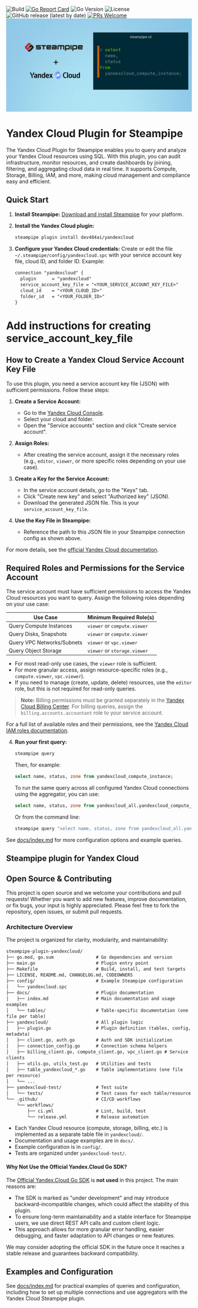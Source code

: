 ![Build](https://github.com/dev404ai/steampipe-plugin-yandexcloud/actions/workflows/go.yml/badge.svg)
[![Go Report Card](https://goreportcard.com/badge/github.com/dev404ai/steampipe-plugin-yandexcloud)](https://goreportcard.com/report/github.com/dev404ai/steampipe-plugin-yandexcloud)
![Go Version](https://img.shields.io/badge/go-1.24.3-blue)
![License](https://img.shields.io/github/license/dev404ai/steampipe-plugin-yandexcloud)
![GitHub release (latest by date)](https://img.shields.io/github/v/release/dev404ai/steampipe-plugin-yandexcloud)
[![PRs Welcome](https://img.shields.io/badge/PRs-welcome-brightgreen.svg?style=flat-square)](https://github.com/dev404ai/steampipe-plugin-yandexcloud/pulls)
![image](./steampipe-plugin-yandexcloud.jpg)

# Yandex Cloud Plugin for Steampipe

The Yandex Cloud Plugin for Steampipe enables you to query and analyze your Yandex Cloud resources using SQL. With this plugin, you can audit infrastructure, monitor resources, and create dashboards by joining, filtering, and aggregating cloud data in real time. It supports Compute, Storage, Billing, IAM, and more, making cloud management and compliance easy and efficient.

## Quick Start

1. **Install Steampipe:**
   [Download and install Steampipe](https://steampipe.io/downloads) for your platform.

2. **Install the Yandex Cloud plugin:**
   ```sh
   steampipe plugin install dev404ai/yandexcloud
   ```

3. **Configure your Yandex Cloud credentials:**
   Create or edit the file `~/.steampipe/config/yandexcloud.spc` with your service account key file, cloud ID, and folder ID. Example:
   ```hcl
   connection "yandexcloud" {
     plugin      = "yandexcloud"
     service_account_key_file = "<YOUR_SERVICE_ACCOUNT_KEY_FILE>"
     cloud_id    = "<YOUR_CLOUD_ID>"
     folder_id   = "<YOUR_FOLDER_ID>"
   }
   ```

# Add instructions for creating service_account_key_file

## How to Create a Yandex Cloud Service Account Key File

To use this plugin, you need a service account key file (JSON) with sufficient permissions. Follow these steps:

1. **Create a Service Account:**
   - Go to the [Yandex Cloud Console](https://console.cloud.yandex.com/).
   - Select your cloud and folder.
   - Open the "Service accounts" section and click "Create service account".

2. **Assign Roles:**
   - After creating the service account, assign it the necessary roles (e.g., `editor`, `viewer`, or more specific roles depending on your use case).

3. **Create a Key for the Service Account:**
   - In the service account details, go to the "Keys" tab.
   - Click "Create new key" and select "Authorized key" (JSON).
   - Download the generated JSON file. This is your `service_account_key_file`.

4. **Use the Key File in Steampipe:**
   - Reference the path to this JSON file in your Steampipe connection config as shown above.

For more details, see the [official Yandex Cloud documentation](https://cloud.yandex.com/en/docs/iam/operations/sa/create).

## Required Roles and Permissions for the Service Account

The service account must have sufficient permissions to access the Yandex Cloud resources you want to query. Assign the following roles depending on your use case:

| Use Case                        | Minimum Required Role(s)         |
|----------------------------------|----------------------------------|
| Query Compute Instances          | `viewer` or `compute.viewer`     |
| Query Disks, Snapshots           | `viewer` or `compute.viewer`     |
| Query VPC Networks/Subnets       | `viewer` or `vpc.viewer`         |
| Query Object Storage             | `viewer` or `storage.viewer`     |

- For most read-only use cases, the `viewer` role is sufficient.
- For more granular access, assign resource-specific roles (e.g., `compute.viewer`, `vpc.viewer`).
- If you need to manage (create, update, delete) resources, use the `editor` role, but this is not required for read-only queries.

> **Note:** Billing permissions must be granted separately in the [Yandex Cloud Billing Center](https://center.yandex.cloud/). For billing queries, assign the `billing.accounts.accountant` role to your service account.

For a full list of available roles and their permissions, see the [Yandex Cloud IAM roles documentation](https://cloud.yandex.com/en/docs/iam/concepts/access-control/roles).

4. **Run your first query:**
   ```sh
   steampipe query
   ```
   Then, for example:
   ```sql
   select name, status, zone from yandexcloud_compute_instance;
   ```

   To run the same query across all configured Yandex Cloud connections using the aggregator, you can use:
   ```sql
   select name, status, zone from yandexcloud_all.yandexcloud_compute_instance;
   ```
   Or from the command line:
   ```sh
   steampipe query "select name, status, zone from yandexcloud_all.yandexcloud_compute_instance;"
   ```

See [docs/index.md](docs/index.md) for more configuration options and example queries.

## Steampipe plugin for Yandex Cloud 

## Open Source & Contributing

This project is open source and we welcome your contributions and pull requests! Whether you want to add new features, improve documentation, or fix bugs, your input is highly appreciated. Please feel free to fork the repository, open issues, or submit pull requests.

### Architecture Overview

The project is organized for clarity, modularity, and maintainability:

```
steampipe-plugin-yandexcloud/
├── go.mod, go.sum                # Go dependencies and version
├── main.go                       # Plugin entry point
├── Makefile                      # Build, install, and test targets
├── LICENSE, README.md, CHANGELOG.md, CODEOWNERS
├── config/                       # Example Steampipe configuration
│   └── yandexcloud.spc
├── docs/                         # Plugin documentation
│   ├── index.md                  # Main documentation and usage examples
│   └── tables/                   # Table-specific documentation (one file per table)
├── yandexcloud/                  # All plugin logic
│   ├── plugin.go                 # Plugin definition (tables, config, metadata)
│   ├── client.go, auth.go        # Auth and SDK initialization
│   ├── connection_config.go      # Connection schema helpers
│   ├── billing_client.go, compute_client.go, vpc_client.go # Service clients
│   ├── utils.go, utils_test.go   # Utilities and tests
│   ├── table_yandexcloud_*.go    # Table implementations (one file per resource)
│   └── ...
├── yandexcloud-test/             # Test suite
│   └── tests/                    # Test cases for each table/resource
└── .github/                      # CI/CD workflows
    └── workflows/
        ├── ci.yml                # Lint, build, test
        └── release.yml           # Release automation
```

- Each Yandex Cloud resource (compute, storage, billing, etc.) is implemented as a separate table file in `yandexcloud/`.
- Documentation and usage examples are in `docs/`.
- Example configuration is in `config/`.
- Tests are organized under `yandexcloud-test/`.

#### Why Not Use the Official Yandex.Cloud Go SDK?

The [Official Yandex.Cloud Go SDK](https://github.com/yandex-cloud/go-sdk) is **not used** in this project. The main reasons are:

- The SDK is marked as "under development" and may introduce backward-incompatible changes, which could affect the stability of this plugin.
- To ensure long-term maintainability and a stable interface for Steampipe users, we use direct REST API calls and custom client logic.
- This approach allows for more granular error handling, easier debugging, and faster adaptation to API changes or new features.

We may consider adopting the official SDK in the future once it reaches a stable release and guarantees backward compatibility.

## Examples and Configuration

See [docs/index.md](docs/index.md) for practical examples of queries and configuration, including how to set up multiple connections and use aggregators with the Yandex Cloud Steampipe plugin.

